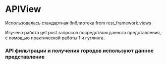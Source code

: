 # APIView

Использовалась стандартная библиотека from rest_framework.views

Изучена работа get post запросов посредством данного представления, с помощью практической работы 1 и гуглинга.

### API фильтрации и получения городов используют данное представление   
